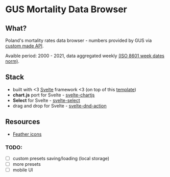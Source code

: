 # GUS Mortality Data Browser

## What?

Poland's mortality rates data browser - numbers provided by GUS via [custom made API](https://github.com/jakubtelec/gus-mortality-api).

Avaible period: 2000 - 2021, data aggregated weekly [(ISO 8601 week dates norm)](https://en.wikipedia.org/wiki/ISO_8601#Week_dates).

## Stack

- built with <3 [Svelte](https://svelte.dev) framework <3 (on top of this [template](https://github.com/sveltejs/template))
- **chart.js** port for Svelte - [svelte-chartjs](https://saurav.tech/mdbsvelte/?path=/story/charts--installation)
- **Select** for Svelte - [svelte-select](https://github.com/rob-balfre/svelte-select)
- drag and drop for Svelte - [svelte-dnd-action](https://github.com/isaacHagoel/svelte-dnd-action)

## Resources

- [Feather icons](https://feathericons.com/)

### TODO:

- [ ] custom presets saving/loading (local storage)
- [ ] more presets
- [ ] mobile UI
